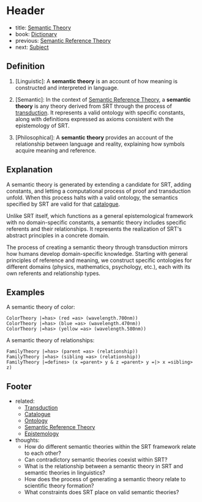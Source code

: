 # Header
- title: [Semantic Theory](semantic-theory.md)
- book: [Dictionary](.dictionary.md)
- previous: [Semantic Reference Theory](semantic-reference-theory.md)
- next: [Subject](subject.md)

## Definition

1. [Linguistic]: A **semantic theory** is an account of how meaning is constructed and interpreted in language.

2. [Semantic]: In the context of [Semantic Reference Theory](semantic-reference-theory.md), a **semantic theory** is any theory derived from SRT through the process of [transduction](transduction.md). It represents a valid ontology with specific constants, along with definitions expressed as axioms consistent with the epistemology of SRT.

3. [Philosophical]: A **semantic theory** provides an account of the relationship between language and reality, explaining how symbols acquire meaning and reference.

## Explanation

A semantic theory is generated by extending a candidate for SRT, adding constants, and letting a computational process of proof and transduction unfold. When this process halts with a valid ontology, the semantics specified by SRT are valid for that [catalogue](catalogue.md).

Unlike SRT itself, which functions as a general epistemological framework with no domain-specific constants, a semantic theory includes specific referents and their relationships. It represents the realization of SRT's abstract principles in a concrete domain.

The process of creating a semantic theory through transduction mirrors how humans develop domain-specific knowledge. Starting with general principles of reference and meaning, we construct specific ontologies for different domains (physics, mathematics, psychology, etc.), each with its own referents and relationship types.

## Examples

A semantic theory of color:
```
ColorTheory |=has> (red =as> (wavelength.700nm))
ColorTheory |=has> (blue =as> (wavelength.470nm))
ColorTheory |=has> (yellow =as> (wavelength.580nm))
```

A semantic theory of relationships:
```
FamilyTheory |=has> (parent =as> (relationship))
FamilyTheory |=has> (sibling =as> (relationship))
FamilyTheory |=defines> (x =parent> y & z =parent> y =|> x =sibling> z)
```

## Footer
- related: 
  - [Transduction](transduction.md)
  - [Catalogue](catalogue.md)
  - [Ontology](ontology.md)
  - [Semantic Reference Theory](semantic-reference-theory.md)
  - [Epistemology](epistemology.md)
- thoughts:
  - How do different semantic theories within the SRT framework relate to each other?
  - Can contradictory semantic theories coexist within SRT?
  - What is the relationship between a semantic theory in SRT and semantic theories in linguistics?
  - How does the process of generating a semantic theory relate to scientific theory formation?
  - What constraints does SRT place on valid semantic theories?